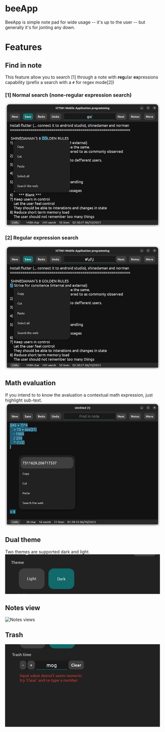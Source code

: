 # beeApp
BeeApp is simple note pad for wide usage -- it's up to the user -- but generally it's for jonting any down.

# Features
## Find in note
This feature allow you to search [1] through a note with **reg**ular **ex**pressions capability (prefix a search with a ```#``` for regex mode[2])
### [1] Normal search (none-regular expression search)
![None-regualar expression](https://github.com/4mugala/beeApp/blob/main/screenshots/None-regular%20expression%20search.png "None-regular expression")
### [2] Regular expression search
![None-regualar expression](https://github.com/4mugala/beeApp/blob/main/screenshots/Regular%20expression%20search.png "Regular expression")

## Math evaluation
If you intend to to know the avaluation a contextual math expression, just highlight sub-text.
![The math expression is elaborate](https://github.com/4mugala/beeApp/blob/main/screenshots/Math%20evaluation.png "Math evaluation")

## Dual theme
Two themes are supported dark and light.
![Dual theme](https://github.com/4mugala/beeApp/blob/main/screenshots/Theme%20switch.png "Dual theme")

## Notes view
![Notes views](https://github.com/4mugala/beeApp/blob/main/screenshots/Note%20View.png "Notes view")

## Trash
![Trash](https://github.com/4mugala/beeApp/blob/main/screenshots/Trash.png "Trash")
